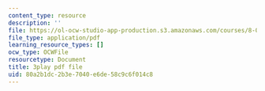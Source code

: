 ```yaml
---
content_type: resource
description: ''
file: https://ol-ocw-studio-app-production.s3.amazonaws.com/courses/8-01sc-classical-mechanics-fall-2016/80a2b1dc2b3e7040e6de58c9c6f014c8_EhgF2OViDDs.pdf
file_type: application/pdf
learning_resource_types: []
ocw_type: OCWFile
resourcetype: Document
title: 3play pdf file
uid: 80a2b1dc-2b3e-7040-e6de-58c9c6f014c8
---
```

